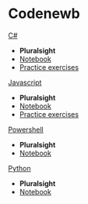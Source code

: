 Codenewb
======

[C#]()

- **Pluralsight**
- [Notebook](csharp/pluralsight/notebook.md)
- [Practice exercises](https://codenewb.rocks/csharp/pluralsight/practice_exercises/index.md)

[Javascript]()

- **Pluralsight**
- [Notebook](https://codenewb.rocks/javascript/pluralsight/notebook.md)
- [Practice exercises](https://codenewb.rocks/javascript/pluralsight/practice_exercises/index.md)

[Powershell]()

- **Pluralsight**
- [Notebook](https://codenewb.rocks/powershell/pluralsight/notebook.md)

[Python]()

- **Pluralsight**
- [Notebook](https://codenewb.rocks/python/pluralsight/notebook.md)
